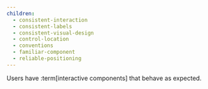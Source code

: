 ```yaml
---
children:
  - consistent-interaction
  - consistent-labels
  - consistent-visual-design
  - control-location
  - conventions
  - familiar-component
  - reliable-positioning
---
```


Users have :term[interactive components] that behave as expected.
